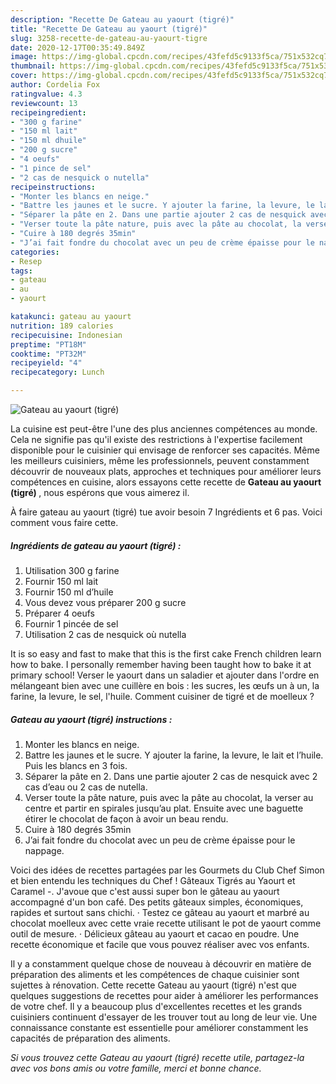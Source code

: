 ```yaml
---
description: "Recette De Gateau au yaourt (tigré)"
title: "Recette De Gateau au yaourt (tigré)"
slug: 3258-recette-de-gateau-au-yaourt-tigre
date: 2020-12-17T00:35:49.849Z
image: https://img-global.cpcdn.com/recipes/43fefd5c9133f5ca/751x532cq70/gateau-au-yaourt-tigre-photo-principale-de-la-recette.jpg
thumbnail: https://img-global.cpcdn.com/recipes/43fefd5c9133f5ca/751x532cq70/gateau-au-yaourt-tigre-photo-principale-de-la-recette.jpg
cover: https://img-global.cpcdn.com/recipes/43fefd5c9133f5ca/751x532cq70/gateau-au-yaourt-tigre-photo-principale-de-la-recette.jpg
author: Cordelia Fox
ratingvalue: 4.3
reviewcount: 13
recipeingredient:
- "300 g farine"
- "150 ml lait"
- "150 ml dhuile"
- "200 g sucre"
- "4 oeufs"
- "1 pince de sel"
- "2 cas de nesquick o nutella"
recipeinstructions:
- "Monter les blancs en neige."
- "Battre les jaunes et le sucre. Y ajouter la farine, la levure, le lait et l’huile. Puis les blancs en 3 fois."
- "Séparer la pâte en 2. Dans une partie ajouter 2 cas de nesquick avec 2 cas d’eau ou 2 cas de nutella."
- "Verser toute la pâte nature, puis avec la pâte au chocolat, la verser au centre et partir en spirales jusqu’au plat. Ensuite avec une baguette étirer le chocolat de façon à avoir un beau rendu."
- "Cuire à 180 degrés 35min"
- "J’ai fait fondre du chocolat avec un peu de crème épaisse pour le nappage."
categories:
- Resep
tags:
- gateau
- au
- yaourt

katakunci: gateau au yaourt 
nutrition: 189 calories
recipecuisine: Indonesian
preptime: "PT18M"
cooktime: "PT32M"
recipeyield: "4"
recipecategory: Lunch

---
```



![Gateau au yaourt (tigré)](https://img-global.cpcdn.com/recipes/43fefd5c9133f5ca/751x532cq70/gateau-au-yaourt-tigre-photo-principale-de-la-recette.jpg)

La cuisine est peut-être l'une des plus anciennes compétences au monde. Cela ne signifie pas qu'il existe des restrictions à l'expertise facilement disponible pour le cuisinier qui envisage de renforcer ses capacités. Même les meilleurs cuisiniers, même les professionnels, peuvent constamment découvrir de nouveaux plats, approches et techniques pour améliorer leurs compétences en cuisine, alors essayons cette recette de <strong> Gateau au yaourt (tigré) </strong>, nous espérons que vous aimerez il.

<!--inarticleads1-->

À faire gateau au yaourt (tigré) tue avoir besoin 7 Ingrédients et 6 pas. Voici comment vous faire cette.

##### Ingrédients de gateau au yaourt (tigré) :

1. Utilisation 300 g farine
1. Fournir 150 ml lait
1. Fournir 150 ml d’huile
1. Vous devez vous préparer 200 g sucre
1. Préparer 4 oeufs
1. Fournir 1 pincée de sel
1. Utilisation 2 cas de nesquick où nutella


It is so easy and fast to make that this is the first cake French children learn how to bake. I personally remember having been taught how to bake it at primary school! Verser le yaourt dans un saladier et ajouter dans l&#39;ordre en mélangeant bien avec une cuillère en bois : les sucres, les œufs un à un, la farine, la levure, le sel, l&#39;huile. Comment cuisiner de tigré et de moelleux ? 

<!--inarticleads2-->

##### Gateau au yaourt (tigré) instructions :

1. Monter les blancs en neige.
1. Battre les jaunes et le sucre. Y ajouter la farine, la levure, le lait et l’huile. Puis les blancs en 3 fois.
1. Séparer la pâte en 2. Dans une partie ajouter 2 cas de nesquick avec 2 cas d’eau ou 2 cas de nutella.
1. Verser toute la pâte nature, puis avec la pâte au chocolat, la verser au centre et partir en spirales jusqu’au plat. Ensuite avec une baguette étirer le chocolat de façon à avoir un beau rendu.
1. Cuire à 180 degrés 35min
1. J’ai fait fondre du chocolat avec un peu de crème épaisse pour le nappage.


Voici des idées de recettes partagées par les Gourmets du Club Chef Simon et bien entendu les techniques du Chef ! Gâteaux Tigrés au Yaourt et Caramel -. J&#39;avoue que c&#39;est aussi super bon le gâteau au yaourt accompagné d&#39;un bon café. Des petits gâteaux simples, économiques, rapides et surtout sans chichi. · Testez ce gâteau au yaourt et marbré au chocolat moelleux avec cette vraie recette utilisant le pot de yaourt comme outil de mesure. · Délicieux gâteau au yaourt et cacao en poudre. Une recette économique et facile que vous pouvez réaliser avec vos enfants. 

<!--inarticleads1-->

<p>
Il y a constamment quelque chose de nouveau à découvrir en matière de préparation des aliments et les compétences de chaque cuisinier sont sujettes à rénovation. Cette recette Gateau au yaourt (tigré) n'est que quelques suggestions de recettes pour aider à améliorer les performances de votre chef. Il y a beaucoup plus d'excellentes recettes et les grands cuisiniers continuent d'essayer de les trouver tout au long de leur vie. Une connaissance constante est essentielle pour améliorer constamment les capacités de préparation des aliments.
</p>

<p>
<i>Si vous trouvez cette Gateau au yaourt (tigré) recette utile, partagez-la avec vos bons amis ou votre famille, merci et bonne chance.</i>
</p>
